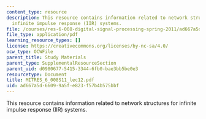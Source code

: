 ```yaml
---
content_type: resource
description: This resource contains information related to network structures for
  infinite impulse response (IIR) systems.
file: /courses/res-6-008-digital-signal-processing-spring-2011/ad667a5d66099a5fe823f57b4b575bbf_MITRES_6_008S11_lec12.pdf
file_type: application/pdf
learning_resource_types: []
license: https://creativecommons.org/licenses/by-nc-sa/4.0/
ocw_type: OCWFile
parent_title: Study Materials
parent_type: SupplementalResourceSection
parent_uid: d0980677-5415-3344-6fb0-bae3bb5be0e3
resourcetype: Document
title: MITRES_6_008S11_lec12.pdf
uid: ad667a5d-6609-9a5f-e823-f57b4b575bbf
---
```

This resource contains information related to network structures for infinite impulse response (IIR) systems.